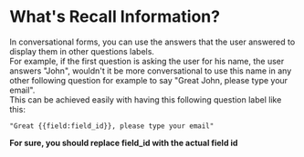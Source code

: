 # What's Recall Information?
In conversational forms, you can use the answers that the user answered to display them in other questions labels. <br>
For example, if the first question is asking the user for his name, the user answers "John", wouldn't it be more conversational to use this name in any other following question for example to say "Great John, please type your email". <br>
This can be achieved easily with having this following question label like this: 
```
"Great {{field:field_id}}, please type your email"
```
**For sure, you should replace field_id with the actual field id**
  
